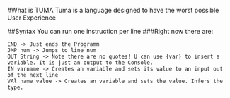 #What is TUMA
Tuma is a language designed to have the worst possible User Experience

##Syntax
You can run one instruction per line
###Right now there are:
```
END -> Just ends the Programm
JMP num -> Jumps to line num
OUT String -> Note there are no quotes! U can use {var} to insert a variable. It is just an output to the Console.
IN varname -> Creates an variable and sets its value to an input out of the next line
VAl name value -> Creates an variable and sets the value. Infers the type. 
```
